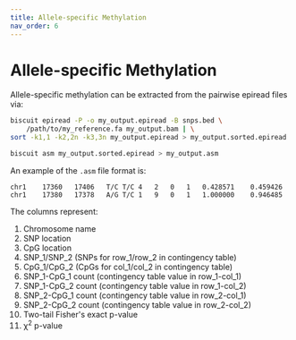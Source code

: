 ```yaml
---
title: Allele-specific Methylation
nav_order: 6
---
```


# Allele-specific Methylation

Allele-specific methylation can be extracted from the pairwise epiread files via:
```bash
biscuit epiread -P -o my_output.epiread -B snps.bed \
    /path/to/my_reference.fa my_output.bam | \
sort -k1,1 -k2,2n -k3,3n my_output.epiread > my_output.sorted.epiread

biscuit asm my_output.sorted.epiread > my_output.asm
```

An example of the `.asm` file format is:
```
chr1    17360   17406   T/C T/C 4   2   0   1   0.428571    0.459426
chr1    17380   17378   A/G T/C 1   9   0   1   1.000000    0.946485
```

The columns represent:

  1. Chromosome name
  2. SNP location
  3. CpG location
  4. SNP_1/SNP_2 (SNPs for row_1/row_2 in contingency table)
  5. CpG_1/CpG_2 (CpGs for col_1/col_2 in contingency table)
  6. SNP_1-CpG_1 count (contingency table value in row_1-col_1)
  7. SNP_1-CpG_2 count (contingency table value in row_1-col_2)
  8. SNP_2-CpG_1 count (contingency table value in row_2-col_1)
  9. SNP_2-CpG_2 count (contingency table value in row_2-col_2)
  10. Two-tail Fisher's exact p-value
  11. &chi;<sup>2</sup> p-value

